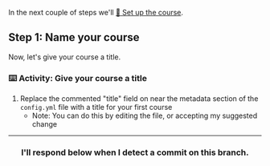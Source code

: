 In the next couple of steps we'll [:book: Set up the course](https://lab.github.com/docs/3-4-yaml#set-up-the-course).

## Step 1: Name your course

Now, let's give your course a title.

### :keyboard: Activity: Give your course a title

1. Replace the commented "title" field on near the metadata section of the `config.yml` file with a title for your first course
    - Note: You can do this by editing the file, or accepting my suggested change

<hr>
<h3 align="center">I'll respond below when I detect a commit on this branch.</h3>
